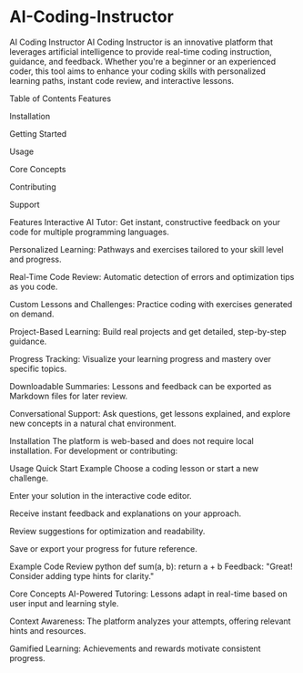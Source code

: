 # AI-Coding-Instructor
AI Coding Instructor
AI Coding Instructor is an innovative platform that leverages artificial intelligence to provide real-time coding instruction, guidance, and feedback. Whether you're a beginner or an experienced coder, this tool aims to enhance your coding skills with personalized learning paths, instant code review, and interactive lessons.

Table of Contents
Features

Installation

Getting Started

Usage

Core Concepts

Contributing

Support

Features
Interactive AI Tutor: Get instant, constructive feedback on your code for multiple programming languages.

Personalized Learning: Pathways and exercises tailored to your skill level and progress.

Real-Time Code Review: Automatic detection of errors and optimization tips as you code.

Custom Lessons and Challenges: Practice coding with exercises generated on demand.

Project-Based Learning: Build real projects and get detailed, step-by-step guidance.

Progress Tracking: Visualize your learning progress and mastery over specific topics.

Downloadable Summaries: Lessons and feedback can be exported as Markdown files for later review.

Conversational Support: Ask questions, get lessons explained, and explore new concepts in a natural chat environment.

Installation
The platform is web-based and does not require local installation. For development or contributing:

Usage
Quick Start Example
Choose a coding lesson or start a new challenge.

Enter your solution in the interactive code editor.

Receive instant feedback and explanations on your approach.

Review suggestions for optimization and readability.

Save or export your progress for future reference.

Example Code Review
python
def sum(a, b):
    return a + b
Feedback: "Great! Consider adding type hints for clarity."

Core Concepts
AI-Powered Tutoring: Lessons adapt in real-time based on user input and learning style.

Context Awareness: The platform analyzes your attempts, offering relevant hints and resources.

Gamified Learning: Achievements and rewards motivate consistent progress.
